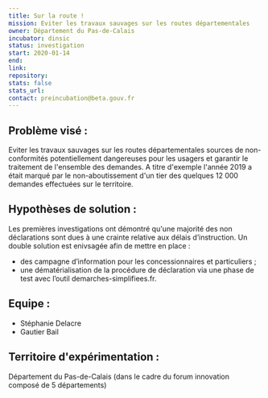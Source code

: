 ```yaml
---
title: Sur la route !
mission: Eviter les travaux sauvages sur les routes départementales
owner: Département du Pas-de-Calais
incubator: dinsic 
status: investigation
start: 2020-01-14
end: 
link:
repository: 
stats: false 
stats_url: 
contact: preincubation@beta.gouv.fr
---
```


## Problème visé :
Eviter les travaux sauvages sur les routes départementales sources de non-conformités potentiellement dangereuses pour les usagers et garantir le traitement de l'ensemble des demandes.
A titre d'exemple l'année 2019 a était marqué par le non-aboutissement d'un tier des quelques 12 000 demandes effectuées sur le territoire.

## Hypothèses de solution : 
Les premières investigations ont démontré qu'une majorité des non déclarations sont dues à une crainte relative aux délais d’instruction.
Un double solution est enivsagée afin de mettre en place : 
- des campagne d’information pour les concessionnaires et particuliers ;
- une dématérialisation de la procédure de déclaration via une phase de test avec l’outil demarches-simplifiees.fr.

## Equipe : 
- Stéphanie Delacre
- Gautier Bail

## Territoire d'expérimentation : 
Département du Pas-de-Calais (dans le cadre du forum innovation composé de 5 départements)
